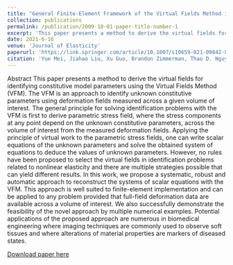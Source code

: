 ```yaml
---
title: "General Finite-Element Framework of the Virtual Fields Method in Nonlinear Elasticity"
collection: publications
permalink: /publication/2009-10-01-paper-title-number-1
excerpt: 'This paper presents a method to derive the virtual fields for identifying constitutive model parameters using the Virtual Fields Method (VFM). The VFM is an approach to identify unknown constitutive parameters using deformation fields measured across a given volume of interest. The general principle for solving identification problems with the VFM is first to derive parametric stress field, where the stress components at any point depend on the unknown constitutive parameters, across the volume of interest from the measured deformation fields. Applying the principle of virtual work to the parametric stress fields, one can write scalar equations of the unknown parameters and solve the obtained system of equations to deduce the values of unknown parameters. However, no rules have been proposed to select the virtual fields in identification problems related to nonlinear elasticity and there are multiple strategies possible that can yield different results. In this work, we propose a systematic, robust and automatic approach to reconstruct the systems of scalar equations with the VFM. This approach is well suited to finite-element implementation and can be applied to any problem provided that full-field deformation data are available across a volume of interest. We also successfully demonstrate the feasibility of the novel approach by multiple numerical examples. Potential applications of the proposed approach are numerous in biomedical engineering where imaging techniques are commonly used to observe soft tissues and where alterations of material properties are markers of diseased states.'
date: 2021-6-16
venue: 'Journal of Elasticity'
paperurl: 'https://link.springer.com/article/10.1007/s10659-021-09842-8'
citation: 'Yue Mei, Jiahao Liu, Xu Guo, Brandon Zimmerman, Thao D. Nguyen, Stéphane Avril. (2021). &quot;General Finite-Element Framework of the Virtual Fields Method in Nonlinear Elasticity.&quot; <i>Journal of Elasticity</i>. 145(1-2): 265-294.'
---
```

Abstract
This paper presents a method to derive the virtual fields for identifying constitutive model parameters using the Virtual Fields Method (VFM). The VFM is an approach to identify unknown constitutive parameters using deformation fields measured across a given volume of interest. The general principle for solving identification problems with the VFM is first to derive parametric stress field, where the stress components at any point depend on the unknown constitutive parameters, across the volume of interest from the measured deformation fields. Applying the principle of virtual work to the parametric stress fields, one can write scalar equations of the unknown parameters and solve the obtained system of equations to deduce the values of unknown parameters. However, no rules have been proposed to select the virtual fields in identification problems related to nonlinear elasticity and there are multiple strategies possible that can yield different results. In this work, we propose a systematic, robust and automatic approach to reconstruct the systems of scalar equations with the VFM. This approach is well suited to finite-element implementation and can be applied to any problem provided that full-field deformation data are available across a volume of interest. We also successfully demonstrate the feasibility of the novel approach by multiple numerical examples. Potential applications of the proposed approach are numerous in biomedical engineering where imaging techniques are commonly used to observe soft tissues and where alterations of material properties are markers of diseased states.

[Download paper here](https://link.springer.com/article/10.1007/s10659-021-09842-8)